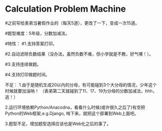 # Calculation Problem Machine

#之前写给表弟当暑假作业的（每天5道），更改了一下，变成一次15道。

#题型难度：5年级，分数加减法。

#特性：
#1.支持答案打印。

#2.自动滤除负数结果（没办法，虽然负数不难，但小学就是不教，好气噢！）。

#3.支持连续做题。

#4.支持打印做题时间。

不足：
1.由于是随机生成20以内的分母，有可能碰到3个大分母的情况，少年这个时候就要加油呐！
（表弟第二天就碰到了11、17、19为分母的分数加减法，hhh，逃！）

2.运行环境依赖Python/Anacodna，看看什么时候(或许很久之后了)有空把Python的Web框架,e.g.Django, 啃下来，就把这个部署到Web上面吧。

3.题型不足，增加题型选择应该也是Web化之后的事了。
